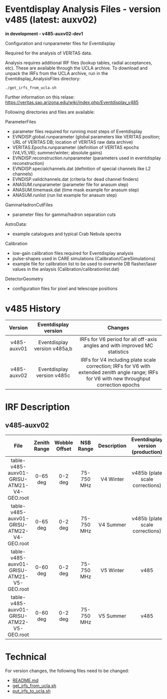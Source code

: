 # Eventdisplay Analysis Files - version v485 (latest: auxv02)

**in development - v485-auxv02-dev1**

Configuration and runparameter files for Eventdisplay

Required for the analysis of VERITAS data. 

Analysis requires additional IRF files (lookup tables, radial acceptances, etc). These are available through the UCLA archive.
To download and unpack the IRFs from the UCLA archive, run in the Eventdisplay_AnalysisFiles directory:

```
./get_irfs_from_ucla.sh
```

Further information on this relase: https://veritas.sao.arizona.edu/wiki/index.php/Eventdisplay_v485

Following directories and files are available:

ParameterFiles
- parameter files required for running most steps of Eventdisplay
- EVNDISP.global.runparameter (global parameters like VERITAS position; URL of VERITAS DB; location of VERITAS raw data archive)
- VERITAS.Epochs.runparameter (definition of VERITAS epochs (V4,V5,V6); summer/winter; absolute gains)
- EVNDISP.reconstruction.runparameter (parameters used in eventdisplay reconstruction)
- EVNDISP.specialchannels.dat (definition of special channels like L2 channels)
- EVNDISP.validchannels.dat (criteria for dead channel finders)
- ANASUM.runparameter (parameter file for anasum step)
- ANASUM.timemask.dat (time mask example for anasum step)
- ANASUM.runlist (run list example for anasum step)

GammaHadronCutFiles
- parameter files for gamma/hadron separation cuts

AstroData:
- example catalogues and typical Crab Nebula spectra

Calibration 
- low-gain calibration files required for Eventdisplay analysis
- pulse-shapes used in CARE simulations (Calibration/CareSimulations)
- example file for calibration list to be used to overwrite DB flasher/laser values in the anlaysis (Calibration/calibrationlist.dat)

DetectorGeometry
- configuration files for pixel and telescope positions

# v485 History

**Version** | **Eventdisplay version** | **Changes** |
:---:|:---:|:---:
v485-auxv01 | Eventdisplay version v485a,b | IRFs for V6 period for all off-axis angles and with improved MC statistics |
v485-auxv02 | Eventdisplay version v485c | IRFs for V4 including plate scale correction; IRFs for V6 with extended zenith angle range; IRFs for V6 with new throughput correction epochs |

# IRF Description

## v485-auxv02

File | Zenith Range | Wobble Offset | NSB Range | Description | Eventdisplay version (production) | Comment |
:---:|:---:|:---:|:---:|:---:|:---:|:---:
table-v485-auxv01-GRISU-ATM21-V4-GEO.root | 0-65 deg | 0-2 deg | 75-750 MHz | V4 Winter | v485b (plate scale corrections) | - |
table-v485-auxv01-GRISU-ATM22-V4-GEO.root | 0-65 deg | 0-2 deg | 75-750 MHz | V4 Summer | v485b (plate scale corrections) | - |
table-v485-auxv01-GRISU-ATM21-V5-GEO.root | 0-60 deg | 0-2 deg | 75-750 MHz | V5 Winter | v485 | identical with v485-auxv01 |
table-v485-auxv01-GRISU-ATM22-V5-GEO.root | 0-60 deg | 0-2 deg | 75-750 MHz | V5 Summer | v485 | identical with v485-auxv01 |


# Technical

For version changes, the following files need to be changed:
- [README.md](README.md)
- [get_irfs_from_ucla.sh](get_irfs_from_ucla.sh) 
- [put_irfs_to_ucla.sh](put_irfs_to_ucla.sh)
